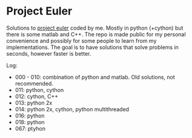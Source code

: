 # Project Euler
Solutions to [project euler](http://www.projecteuler.net) coded by me. Mostly in python (+cython) but there is some matlab and C++. The repo is made public for my personal convenience and possibly for some people to learn from my implementations. The goal is to have solutions that solve problems in seconds, however faster is better. 

Log:
* 000 - 010: combination of python and matlab. Old solutions, not recommended.
* 011: python, cython
* 012: cython, C++ 
* 013: python 2x
* 014: python 2x, cython, python multithreaded
* 016: python
* 018: python
* 067: ptyhon
